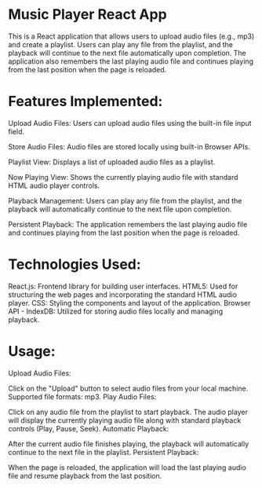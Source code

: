 # Music Player React App
This is a React application that allows users to upload audio files (e.g., mp3) and create a playlist. Users can play any file from the playlist, and the playback will continue to the next file automatically upon completion. The application also remembers the last playing audio file and continues playing from the last position when the page is reloaded.

# Features Implemented:
Upload Audio Files: Users can upload audio files using the built-in file input field.

Store Audio Files: Audio files are stored locally using built-in Browser APIs.

Playlist View: Displays a list of uploaded audio files as a playlist.

Now Playing View: Shows the currently playing audio file with standard HTML audio player controls.

Playback Management: Users can play any file from the playlist, and the playback will automatically continue to the next file upon completion.

Persistent Playback: The application remembers the last playing audio file and continues playing from the last position when the page is reloaded.

# Technologies Used:
React.js: Frontend library for building user interfaces.
HTML5: Used for structuring the web pages and incorporating the standard HTML audio player.
CSS: Styling the components and layout of the application.
Browser API - IndexDB: Utilized for storing audio files locally and managing playback.

# Usage:
Upload Audio Files:

Click on the "Upload" button to select audio files from your local machine.
Supported file formats: mp3.
Play Audio Files:

Click on any audio file from the playlist to start playback.
The audio player will display the currently playing audio file along with standard playback controls (Play, Pause, Seek).
Automatic Playback:

After the current audio file finishes playing, the playback will automatically continue to the next file in the playlist.
Persistent Playback:

When the page is reloaded, the application will load the last playing audio file and resume playback from the last position.
